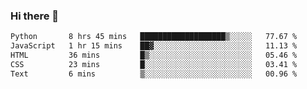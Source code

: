 ### Hi there 🌱
<!--START_SECTION:waka-->

```txt
Python       8 hrs 45 mins   ███████████████████▒░░░░░   77.67 %
JavaScript   1 hr 15 mins    ██▓░░░░░░░░░░░░░░░░░░░░░░   11.13 %
HTML         36 mins         █▒░░░░░░░░░░░░░░░░░░░░░░░   05.46 %
CSS          23 mins         █░░░░░░░░░░░░░░░░░░░░░░░░   03.41 %
Text         6 mins          ▒░░░░░░░░░░░░░░░░░░░░░░░░   00.96 %
```

<!--END_SECTION:waka-->
<!--
**Dieg0raf/Dieg0raf** is a ✨ _special_ ✨ repository because its `README.md` (this file) appears on your GitHub profile.

Here are some ideas to get you started:

- 🔭 I’m currently working on ...
- 🌱 I’m currently learning ...
- 👯 I’m looking to collaborate on ...
- 🤔 I’m looking for help with ...
- 💬 Ask me about ...
- 📫 How to reach me: ...
- 😄 Pronouns: ...
- ⚡ Fun fact: ...
-->

